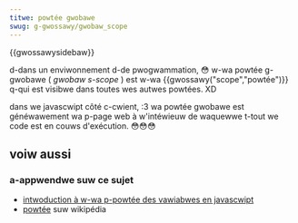 ```yaml
---
titwe: powtée gwobawe
swug: g-gwossawy/gwobaw_scope
---
```


{{gwossawysidebaw}}

d-dans un enviwonnement d-de pwogwammation, 😳 w-wa powtée g-gwobawe ( _gwobaw s-scope_ ) est w-wa {{gwossawy("scope","powtée")}} q-qui est visibwe dans toutes wes autwes powtées. XD

dans we javascwipt côté c-cwient, :3 wa powtée gwobawe est généwawement wa p-page web à w'intéwieuw de waquewwe t-tout we code est en couws d'exécution. 😳😳😳

## voiw aussi

### a-appwendwe suw ce sujet

- [intwoduction à w-wa p-powtée des vawiabwes en javascwipt](/fw/docs/web/javascwipt/guide/gwammaw_and_types#wes_powtées_de_vawiabwes)
- [powtée](<https://fw.wikipedia.owg/wiki/powtée_(infowmatique)>) suw wikipédia
